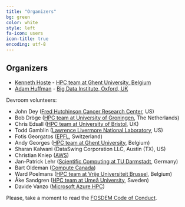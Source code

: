```yaml
---
title: "Organizers"
bg: green
color: white
style: left
fa-icon: users
icon-title: true
encoding: utf-8
---
```


## Organizers

* [Kenneth Hoste](https://twitter.com/kehoste) - [HPC team at Ghent University, Belgium](http://www.ugent.be/hpc/en)
* [Adam Huffman](https://twitter.com/adamhuffman) - [Big Data Institute, Oxford, UK](https://www.bdi.ox.ac.uk)
<!--* [Maximilian Michels](https://twitter.com/stadtlegende) - [Apache Software Foundation](https://www.apache.org/)-->
<!--* [Roman Shaposhnik](https://twitter.com/rhatr) - [Apache Software Foundation](https://www.apache.org/)-->
<!--* [Vasia Kalavri](https://twitter.com/vkalavri) - [Boston University](https://www.bu.edu/cs/)-->

Devroom volunteers:

* John Dey ([Fred Hutchinson Cancer Research Center](https://sciwiki.fredhutch.org/), US)
* Bob Dröge ([HPC team at University of Groningen](https://www.rug.nl/society-business/centre-for-information-technology/research/services/hpc/), The Netherlands)
* Chris Edsall ([HPC team at University of Bristol](https://www.bristol.ac.uk/acrc/high-performance-computing/), UK)
* Todd Gamblin ([Lawrence Livermore National Laboratory](https://www.llnl.gov/), US)
* Fotis Georgatos ([EPFL](https://www.epfl.ch/en/), Switzerland)
* Andy Georges ([HPC team at Ghent University](http://www.ugent.be/hpc/en), Belgium)
* Sharan Kalwani (DataSwing Corporation LLC, Austin (TX), US)
* Christian Kniep ([AWS](https://aws.amazon.com/))
* Jan-Patrick Lehr ([Scientific Computing at TU Darmstadt](http://www.sc.informatik.tu-darmstadt.de/), Germany)
* Bart Oldeman ([Compute Canada](https://www.computecanada.ca))
* Ward Poelmans ([HPC team at Vrije Universiteit Brussel](https://hpc.vub.be/), Belgium)
* Åke Sandgren ([HPC team at Umeå University](https://www.hpc2n.umu.se), Sweden)
* Davide Vanzo ([Microsoft Azure HPC](https://azure.microsoft.com/en-us/solutions/high-performance-computing/))

Please, take a moment to read the [FOSDEM Code of Conduct](https://fosdem.org/2021/practical/conduct/).
